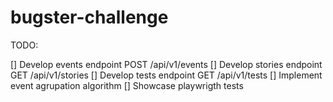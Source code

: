 # bugster-challenge




TODO:


[] Develop events endpoint POST /api/v1/events
[] Develop stories endpoint GET /api/v1/stories
[] Develop tests endpoint GET /api/v1/tests
[] Implement event agrupation algorithm
[] Showcase playwrigth tests

